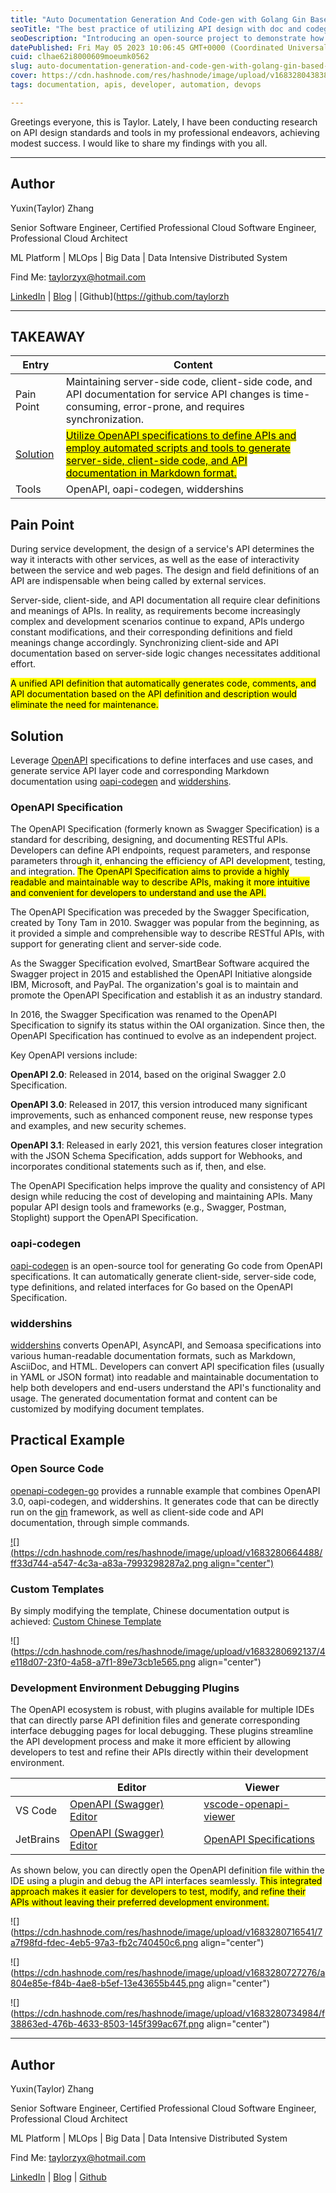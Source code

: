 ```yaml
---
title: "Auto Documentation Generation And Code-gen with Golang Gin Based on OpenAPI"
seoTitle: "The best practice of utilizing API design with doc and codegen in go"
seoDescription: "Introducing an open-source project to demonstrate how to set up a workflow to use openapi with auto markdown generator and codegen in golang gin."
datePublished: Fri May 05 2023 10:06:45 GMT+0000 (Coordinated Universal Time)
cuid: clhae62i8000609moeumk0562
slug: auto-documentation-generation-and-code-gen-with-golang-gin-based-on-openapi
cover: https://cdn.hashnode.com/res/hashnode/image/upload/v1683280438381/138bd717-593a-4490-a940-182ed6fde208.jpeg
tags: documentation, apis, developer, automation, devops

---
```


Greetings everyone, this is Taylor. Lately, I have been conducting research on API design standards and tools in my professional endeavors, achieving modest success. I would like to share my findings with you all.

---

## Author

Yuxin(Taylor) Zhang

Senior Software Engineer, Certified Professional Cloud Software Engineer, Professional Cloud Architect

ML Platform | MLOps | Big Data | Data Intensive Distributed System

Find Me: taylorzyx@hotmail.com

[LinkedIn](https://www.linkedin.com/in/yxzh/) | [Blog](https://taylorzyx.hashnode.dev/) | \[Github\](https://github.com/taylorzh

---

## TAKEAWAY

| Entry | Content |
| --- | --- |
| Pain Point | Maintaining server-side code, client-side code, and API documentation for service API changes is time-consuming, error-prone, and requires synchronization. |
| [Solution](https://github.com/taylorzhangyx/openapi-codegen-go) | [<mark>Utilize OpenAPI specifications to define APIs and employ automated scripts and tools to generate server-side, client-side code, and API documentation in Markdown format.</mark>](https://github.com/taylorzhangyx/openapi-codegen-go) |
| Tools | OpenAPI, oapi-codegen, widdershins |

## Pain Point

During service development, the design of a service's API determines the way it interacts with other services, as well as the ease of interactivity between the service and web pages. The design and field definitions of an API are indispensable when being called by external services.

Server-side, client-side, and API documentation all require clear definitions and meanings of APIs. In reality, as requirements become increasingly complex and development scenarios continue to expand, APIs undergo constant modifications, and their corresponding definitions and field meanings change accordingly. Synchronizing client-side and API documentation based on server-side logic changes necessitates additional effort.

<mark>A unified API definition that automatically generates code, comments, and API documentation based on the API definition and description would eliminate the need for maintenance.</mark>

## Solution

Leverage [OpenAPI](https://swagger.io/specification/) specifications to define interfaces and use cases, and generate service API layer code and corresponding Markdown documentation using [oapi-codegen](https://github.com/deepmap/oapi-codegen) and [widdershins](https://github.com/Mermade/widdershins).

### OpenAPI Specification

The OpenAPI Specification (formerly known as Swagger Specification) is a standard for describing, designing, and documenting RESTful APIs. Developers can define API endpoints, request parameters, and response parameters through it, enhancing the efficiency of API development, testing, and integration. <mark>The OpenAPI Specification aims to provide a highly readable and maintainable way to describe APIs, making it more intuitive and convenient for developers to understand and use the API.</mark>

The OpenAPI Specification was preceded by the Swagger Specification, created by Tony Tam in 2010. Swagger was popular from the beginning, as it provided a simple and comprehensible way to describe RESTful APIs, with support for generating client and server-side code.

As the Swagger Specification evolved, SmartBear Software acquired the Swagger project in 2015 and established the OpenAPI Initiative alongside IBM, Microsoft, and PayPal. The organization's goal is to maintain and promote the OpenAPI Specification and establish it as an industry standard.

In 2016, the Swagger Specification was renamed to the OpenAPI Specification to signify its status within the OAI organization. Since then, the OpenAPI Specification has continued to evolve as an independent project.

Key OpenAPI versions include:

**OpenAPI 2.0**: Released in 2014, based on the original Swagger 2.0 Specification.

**OpenAPI 3.0**: Released in 2017, this version introduced many significant improvements, such as enhanced component reuse, new response types and examples, and new security schemes.

**OpenAPI 3.1**: Released in early 2021, this version features closer integration with the JSON Schema Specification, adds support for Webhooks, and incorporates conditional statements such as if, then, and else.

The OpenAPI Specification helps improve the quality and consistency of API design while reducing the cost of developing and maintaining APIs. Many popular API design tools and frameworks (e.g., Swagger, Postman, Stoplight) support the OpenAPI Specification.

### oapi-codegen

[oapi-codegen](https://github.com/deepmap/oapi-codegen) is an open-source tool for generating Go code from OpenAPI specifications. It can automatically generate client-side, server-side code, type definitions, and related interfaces for Go based on the OpenAPI Specification.

### widdershins

[widdershins](https://github.com/Mermade/widdershins) converts OpenAPI, AsyncAPI, and Semoasa specifications into various human-readable documentation formats, such as Markdown, AsciiDoc, and HTML. Developers can convert API specification files (usually in YAML or JSON format) into readable and maintainable documentation to help both developers and end-users understand the API's functionality and usage. The generated documentation format and content can be customized by modifying document templates.

## Practical Example

### Open Source Code

[openapi-codegen-go](https://github.com/taylorzhangyx/openapi-codegen-go) provides a runnable example that combines OpenAPI 3.0, oapi-codegen, and widdershins. It generates code that can be directly run on the [gin](https://github.com/gin-gonic/gin) framework, as well as client-side code and API documentation, through simple commands.

[![](https://cdn.hashnode.com/res/hashnode/image/upload/v1683280664488/ff33d744-a547-4c3a-a83a-7993298287a2.png align="center")](https://github.com/taylorzhangyx/openapi-codegen-go)

### Custom Templates

By simply modifying the template, Chinese documentation output is achieved: [Custom Chinese Template](https://github.com/taylorzhangyx/openapi-codegen-go/commit/717d38b52fa500d5300a74f0afa21a885e645acf)

![](https://cdn.hashnode.com/res/hashnode/image/upload/v1683280692137/4e118d07-23f0-4a58-a7f1-89e73cb1e565.png align="center")

### Development Environment Debugging Plugins

The OpenAPI ecosystem is robust, with plugins available for multiple IDEs that can directly parse API definition files and generate corresponding interface debugging pages for local debugging. These plugins streamline the API development process and make it more efficient by allowing developers to test and refine their APIs directly within their development environment.

|  | Editor | Viewer |
| --- | --- | --- |
| VS Code | [OpenAPI (Swagger) Editor](https://marketplace.visualstudio.com/items?itemName=42Crunch.vscode-openapi) | [vscode-openapi-viewer](https://marketplace.visualstudio.com/items?itemName=AndrewButson.vscode-openapi-viewer) |
| JetBrains | [OpenAPI (Swagger) Editor](https://plugins.jetbrains.com/plugin/14837-openapi-swagger-editor) | [OpenAPI Specifications](https://plugins.jetbrains.com/plugin/14394-openapi-specifications) |

As shown below, you can directly open the OpenAPI definition file within the IDE using a plugin and debug the API interfaces seamlessly. <mark>This integrated approach makes it easier for developers to test, modify, and refine their APIs without leaving their preferred development environment.</mark>

![](https://cdn.hashnode.com/res/hashnode/image/upload/v1683280716541/7a7f98fd-fdec-4eb5-97a3-fb2c740450c6.png align="center")

![](https://cdn.hashnode.com/res/hashnode/image/upload/v1683280727276/a804e85e-f84b-4ae8-b5ef-13e43655b445.png align="center")

![](https://cdn.hashnode.com/res/hashnode/image/upload/v1683280734984/f38863ed-476b-4633-8503-145f399ac67f.png align="center")

---

## Author

Yuxin(Taylor) Zhang

Senior Software Engineer, Certified Professional Cloud Software Engineer, Professional Cloud Architect

ML Platform | MLOps | Big Data | Data Intensive Distributed System

Find Me: taylorzyx@hotmail.com

[LinkedIn](https://www.linkedin.com/in/yxzh/) | [Blog](https://taylorzyx.hashnode.dev/) | [Github](https://github.com/taylorzhangyx)